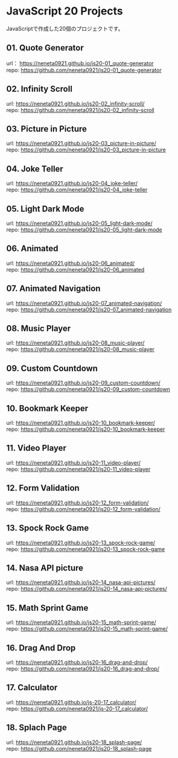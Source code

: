 # JavaScript 20 Projects
JavaScriptで作成した20個のプロジェクトです。

## 01. Quote Generator
url： https://neneta0921.github.io/js20-01_quote-generator <br>
repo: https://github.com/neneta0921/js20-01_quote-generator

## 02. Infinity Scroll
url: https://neneta0921.github.io/js20-02_infinity-scroll/ <br>
repo: https://github.com/neneta0921/js20-02_infinity-scroll

## 03. Picture in Picture
url: https://neneta0921.github.io/js20-03_picture-in-picture/ <br>
repo: https://github.com/neneta0921/js20-03_picture-in-picture

## 04. Joke Teller
url: https://neneta0921.github.io/js20-04_joke-teller/ <br>
repo: https://github.com/neneta0921/js20-04_joke-teller

## 05. Light Dark Mode
url: https://neneta0921.github.io/js20-05_light-dark-mode/ <br>
repo: https://github.com/neneta0921/js20-05_light-dark-mode

## 06. Animated
url: https://neneta0921.github.io/js20-06_animated/ <br>
repo: https://github.com/neneta0921/js20-06_animated

## 07. Animated Navigation
url: https://neneta0921.github.io/js20-07_animated-navigation/ <br>
repo: https://github.com/neneta0921/js20-07_animated-navigation

## 08. Music Player
url: https://neneta0921.github.io/js20-08_music-player/ <br>
repo: https://github.com/neneta0921/js20-08_music-player

## 09. Custom Countdown
url: https://neneta0921.github.io/js20-09_custom-countdown/ <br>
repo: https://github.com/neneta0921/js20-09_custom-countdown

## 10. Bookmark Keeper
url: https://neneta0921.github.io/js20-10_bookmark-keeper/ <br>
repo: https://github.com/neneta0921/js20-10_bookmark-keeper

## 11. Video Player 
url: https://neneta0921.github.io/js20-11_video-player/ <br>
repo: https://github.com/neneta0921/js20-11_video-player

## 12. Form Validation
url: https://neneta0921.github.io/js20-12_form-validation/ <br>
repo: https://github.com/neneta0921/js20-12_form-validation/

## 13. Spock Rock Game
url: https://neneta0921.github.io/js20-13_spock-rock-game/ <br>
repo: https://github.com/neneta0921/js20-13_spock-rock-game

## 14. Nasa API picture
url: https://neneta0921.github.io/js20-14_nasa-api-pictures/ <br>
repo: https://github.com/neneta0921/js20-14_nasa-api-pictures/

## 15. Math Sprint Game 
url: https://neneta0921.github.io/js20-15_math-sprint-game/ <br>
repo: https://github.com/neneta0921/js20-15_math-sprint-game/

## 16. Drag And Drop
url: https://neneta0921.github.io/js20-16_drag-and-drop/ <br>
repo: https://github.com/neneta0921/js20-16_drag-and-drop/

## 17. Calculator
url: https://neneta0921.github.io/js-20-17_calculator/ <br>
repo: https://github.com/neneta0921/js-20-17_calculator/

## 18. Splach Page
url: https://neneta0921.github.io/js20-18_splash-page/ <br>
repo: https://github.com/neneta0921/js20-18_splash-page
